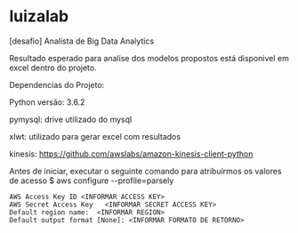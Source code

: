 # luizalab
[desafio] Analista de Big Data Analytics

Resultado esperado para analise dos modelos propostos está disponivel em excel dentro do projeto.

Dependencias do Projeto: 

Python versão: 3.6.2

pymysql: drive utilizado do mysql

xlwt: utilizado para gerar excel com resultados

kinesis: https://github.com/awslabs/amazon-kinesis-client-python
 
Antes de iniciar, executar o seguinte comando para atribuirmos os valores de acesso 
    $ aws configure --profile=parsely
   
    AWS Access Key ID <INFORMAR ACCESS KEY>
    AWS Secret Access Key   <INFORMAR SECRET ACCESS KEY>
    Default region name:  <INFORMAR REGION>
    Default output format [None]: <INFORMAR FORMATO DE RETORNO>
